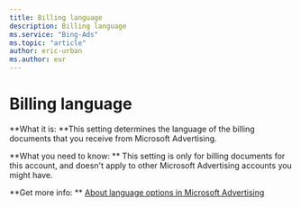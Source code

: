 ```yaml
---
title: Billing language
description: Billing language
ms.service: "Bing-Ads"
ms.topic: "article"
author: eric-urban
ms.author: eur
---
```


# Billing language

**What it is: **This setting determines the language of the billing documents that you receive from Microsoft Advertising.

**What you need to know: **    This setting is only for billing documents for this account, and doesn't apply to other Microsoft Advertising accounts you might have.

**Get more info: **	[About language options in Microsoft Advertising](../hlp_BA_CONC_AboutLanguageOptions.md)


